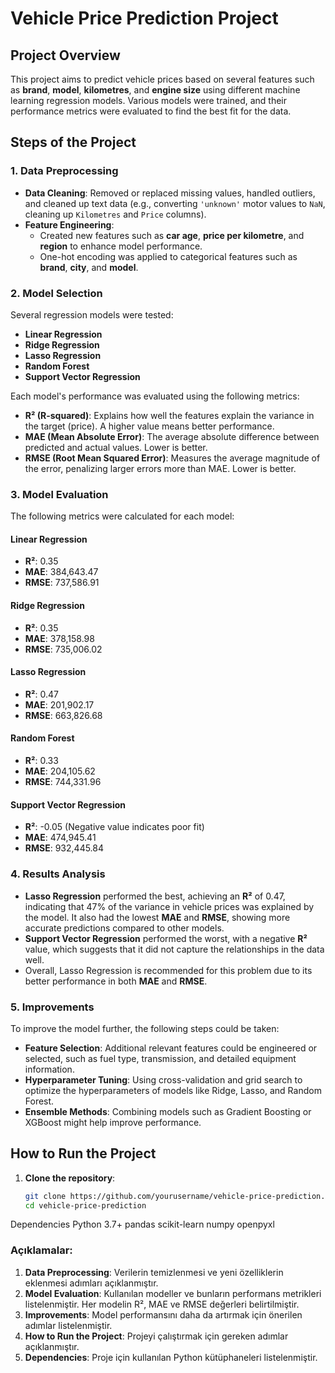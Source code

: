 # Vehicle Price Prediction Project

## Project Overview

This project aims to predict vehicle prices based on several features such as **brand**, **model**, **kilometres**, and **engine size** using different machine learning regression models. Various models were trained, and their performance metrics were evaluated to find the best fit for the data.

## Steps of the Project

### 1. **Data Preprocessing**
   - **Data Cleaning**: Removed or replaced missing values, handled outliers, and cleaned up text data (e.g., converting `'unknown'` motor values to `NaN`, cleaning up `Kilometres` and `Price` columns).
   - **Feature Engineering**: 
     - Created new features such as **car age**, **price per kilometre**, and **region** to enhance model performance.
     - One-hot encoding was applied to categorical features such as **brand**, **city**, and **model**.

### 2. **Model Selection**
Several regression models were tested:
   - **Linear Regression**
   - **Ridge Regression**
   - **Lasso Regression**
   - **Random Forest**
   - **Support Vector Regression**

Each model's performance was evaluated using the following metrics:
   - **R² (R-squared)**: Explains how well the features explain the variance in the target (price). A higher value means better performance.
   - **MAE (Mean Absolute Error)**: The average absolute difference between predicted and actual values. Lower is better.
   - **RMSE (Root Mean Squared Error)**: Measures the average magnitude of the error, penalizing larger errors more than MAE. Lower is better.

### 3. **Model Evaluation**
The following metrics were calculated for each model:

#### Linear Regression
- **R²**: 0.35
- **MAE**: 384,643.47
- **RMSE**: 737,586.91

#### Ridge Regression
- **R²**: 0.35
- **MAE**: 378,158.98
- **RMSE**: 735,006.02

#### Lasso Regression
- **R²**: 0.47
- **MAE**: 201,902.17
- **RMSE**: 663,826.68

#### Random Forest
- **R²**: 0.33
- **MAE**: 204,105.62
- **RMSE**: 744,331.96

#### Support Vector Regression
- **R²**: -0.05 (Negative value indicates poor fit)
- **MAE**: 474,945.41
- **RMSE**: 932,445.84

### 4. **Results Analysis**
- **Lasso Regression** performed the best, achieving an **R²** of 0.47, indicating that 47% of the variance in vehicle prices was explained by the model. It also had the lowest **MAE** and **RMSE**, showing more accurate predictions compared to other models.
- **Support Vector Regression** performed the worst, with a negative **R²** value, which suggests that it did not capture the relationships in the data well.
- Overall, Lasso Regression is recommended for this problem due to its better performance in both **MAE** and **RMSE**.

### 5. **Improvements**
To improve the model further, the following steps could be taken:
   - **Feature Selection**: Additional relevant features could be engineered or selected, such as fuel type, transmission, and detailed equipment information.
   - **Hyperparameter Tuning**: Using cross-validation and grid search to optimize the hyperparameters of models like Ridge, Lasso, and Random Forest.
   - **Ensemble Methods**: Combining models such as Gradient Boosting or XGBoost might help improve performance.

## How to Run the Project

1. **Clone the repository**:
   ```bash
   git clone https://github.com/yourusername/vehicle-price-prediction.git
   cd vehicle-price-prediction


Dependencies
Python 3.7+
pandas
scikit-learn
numpy
openpyxl


### Açıklamalar:
1. **Data Preprocessing**: Verilerin temizlenmesi ve yeni özelliklerin eklenmesi adımları açıklanmıştır.
2. **Model Evaluation**: Kullanılan modeller ve bunların performans metrikleri listelenmiştir. Her modelin R², MAE ve RMSE değerleri belirtilmiştir.
3. **Improvements**: Model performansını daha da artırmak için önerilen adımlar listelenmiştir.
4. **How to Run the Project**: Projeyi çalıştırmak için gereken adımlar açıklanmıştır.
5. **Dependencies**: Proje için kullanılan Python kütüphaneleri listelenmiştir.




